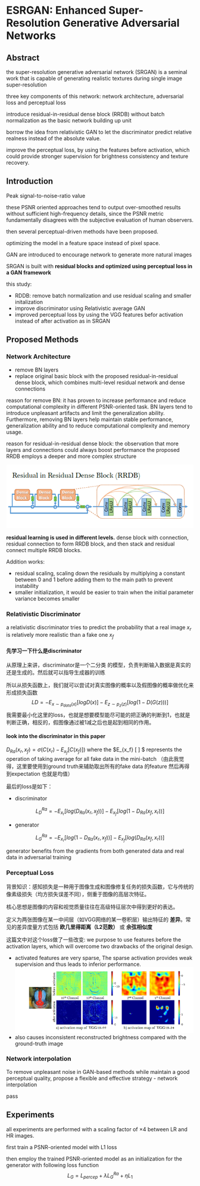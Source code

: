 # ESRGAN: Enhanced Super-Resolution Generative Adversarial Networks

## Abstract

the super-resolution generative adversarial network (SRGAN) is a seminal work that is capable of generating realistic textures during single image super-resolution

three key components of this network: network architecture, adversarial loss and perceptual loss

introduce residual-in-residual dense block (RRDB) without batch normalization as the basic network building up unit

borrow the idea from relativistic GAN to let the discriminator predict relative realness instead of the absolute value.

improve the perceptual loss, by using the features before activation, which could provide stronger supervision for brightness consistency and texture recovery.  

## Introduction

Peak signal-to-noise-ratio value

these PSNR oriented approaches tend to output over-smoothed results without sufficient high-frequency details, since the PSNR metric fundamentally disagrees with the subjective evaluation of human observers.

then several perceptual-driven methods have been proposed. 

optimizing the model in a feature space instead of pixel space.

GAN are introduced to encourage network to generate more natural images

SRGAN  is built with **residual blocks and optimized using perceptual loss in a GAN framework**

this study:

- RDDB:  remove batch normalization and use residual scaling and smaller initalization
- improve discriminator using Relativistic average GAN
- improved perceptual loss by using the VGG features befor activation instead of after activation as in SRGAN



## Proposed Methods

### Network Architecture

- remove BN layers
- replace original basic block with the proposed residual-in-residual dense block, which combines multi-level residual network and dense connections

reason for remove BN: it has proven to increase performance and reduce computational complexity in different PSNR-oriented task. BN layers tend to introduce unpleasant artifacts and limit the generalization ability. Furthermore, removing BN layers help maintain stable performance, generalization ability and to reduce computational complexity and memory usage.

reason for residual-in-residual dense block: the observation that more layers and connections could always boost performance the proposed RRDB employs a deeper and more complex structure

![](../pic/rrdb.png)

**residual learning is used in different levels.** dense block with connection, residual connection to form RRDB block, and then stack and residual connect multiple RRDB blocks.

Addition works:

- residual scaling, scaling down the residuals by multiplying a constant between 0 and 1 before adding them to the main path to prevent instability
- smaller initialization, it would be easier to train when the initial parameter variance becomes smaller

### Relativistic Discriminator

a relativistic discriminator tries to predict the probability that a real image $x_r$  is relatively more realistic than a fake one $x_f$

#### 先学习一下什么是discriminator

从原理上来讲，discriminator是一个二分类 的模型，负责判断输入数据是真实的还是生成的。然后就可以指导生成器的训练

所以从损失函数上，我们就可以尝试对真实图像的概率以及假图像的概率做优化来形成损失函数
$$
L 
D
​
 =−E_ 
{x∼p_
{data}
​
 (x)}
​
 [logD(x)]−E _
{z∼p_{
z}
​
 (z)}
​
 [log(1−D(G(z)))]
$$
我需要最小化这里的loss，也就是想要模型能尽可能的把正确的判断到1，也就是判断正确，相反的，假图像通过被1减之后也是起到相同的作用。

#### look into the discriminator in this paper

$D_{Ra}(x_r, x_f ) = \sigma (C(x_r) − E_{x_f} [C(x_f )])$ where the $E_{x_f} [ ] $ represents the operation of taking average for all fake data in the mini-batch （由此我觉得，这里要使用到ground truth来辅助取出所有的fake data 的feature 然后再得到expectation 也就是均值）

最后的loss是如下：

- discriminator

$$
L^{Ra}
_D = −E_{x_r} [log(D_{Ra}(x_r, x_f ))] − E_{x_f} [log(1 − D_{Ra}(x_f , x_r))]
$$

- generator

$$
L^{Ra}
_G = −E_{x_r} [log(1- D_{Ra}(x_r, x_f ))] − E_{x_f} [log(D_{Ra}(x_f , x_r))]
$$

generator benefits from the gradients from both generated data and real data in adversarial training

### Perceptual Loss

背景知识：感知损失是一种用于图像生成和图像修复任务的损失函数，它与传统的像素级损失（均方损失误差不同），侧重于图像的高层次特征。

核心思想是图像的内容和视觉质量往往在高级特征层次中得到更好的表达。

定义为两张图像在某一中间层（如VGG网络的某一卷积层）输出特征的 **差异**。常见的差异度量方式包括 **欧几里得距离（L2范数）** 或 **余弦相似度**

这篇文中对这个loss做了一些改变: we purpose to use features before the activation layers, which will overcome two drawbacks of the original design. 

- activated features are very sparse, The sparse activation provides weak supervision and thus leads to inferior performance. ![](../pic/activation-impact-illustration.png)
- also causes inconsistent reconstructed brightness compared with the ground-truth image

### Network interpolation

To remove unpleasant noise in GAN-based methods while maintain a good perceptual quality, propose a flexible and effective strategy - network interpolation 

pass



## Experiments

all experiments are performed with a scaling factor of $\times4$ between LR and HR images. 

first train a PSNR-oriented model with L1 loss

then employ the trained PSNR-oriented model as an initialization for the generator with following loss function
$$
L_G = L_{percep} + \lambda L^{Ra}_G + \eta L_1
$$


